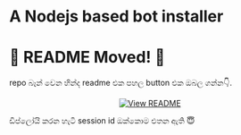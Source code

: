 # A Nodejs based bot installer
# 📢 README Moved!  🤔

repo බෑන් වෙන හින්ද readme එක පහල button එක ඔබල ගන්න👇.
 
<p align="center">
  <a href="https://queen-udmodz.vercel.app/">
    <img src="https://img.shields.io/badge/Read%20README-red?style=for-the-badge" alt="View README">
  </a>

  ඩිප්ලෝයි කරන හැටි session id ඔක්කොම එතන ඇති 😇
</p>

